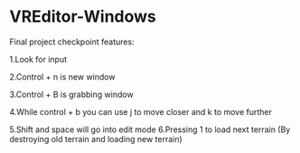 # VREditor-Windows
Final project checkpoint features:


1.Look for input

2.Control + n is new window

3.Control + B is grabbing window

4.While control + b you can use j to move closer and k to move further

5.Shift and space will go into edit mode
6.Pressing 1 to load next terrain (By destroying old terrain and loading new terrain)
